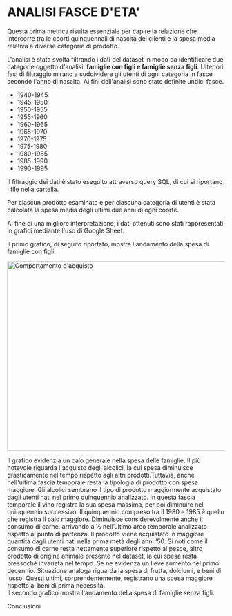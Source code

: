<p align="justify">
<h1>ANALISI FASCE D'ETA'</h1>  

Questa prima metrica risulta essenziale per capire la relazione che intercorre tra le coorti quinquennali 
di nascita dei clienti e la spesa media relativa a diverse categorie di prodotto.

L'analisi è stata svolta filtrando i dati del dataset in modo da identificare due categorie oggetto d'analisi: <b>famiglie con figli e famiglie senza figli</b>. Ulteriori fasi di filtraggio mirano a suddividere gli utenti di ogni categoria in fasce secondo l'anno di nascita. Ai fini dell'analisi sono state definite undici fasce.
- 1940-1945
- 1945-1950
- 1950-1955
- 1955-1960
- 1960-1965
- 1965-1970
- 1970-1975
- 1975-1980
- 1980-1985
- 1985-1990
- 1990-1995

Il filtraggio dei dati è stato eseguito attraverso query SQL, di cui si riportano i file nella cartella.

Per ciascun prodotto esaminato e per ciascuna categoria di utenti è stata calcolata la spesa media degli ultimi due anni di ogni coorte.
<br>

Al fine di una migliore interpretazione, i dati ottenuti sono stati rappresentati in grafici mediante l'uso di Google Sheet.

Il primo grafico, di seguito riportato, mostra l'andamento della spesa di famiglie con figli.

<img width="802" height="438" alt="Comportamento d'acquisto" src="https://github.com/user-attachments/assets/d3522fa6-3397-47c9-b8a5-2720f385de8d" />


Il grafico evidenzia un calo generale nella spesa delle famiglie. Il più notevole riguarda l'acquisto degli alcolici, la cui spesa diminuisce drasticamente nel tempo rispetto agli altri prodotti.Tuttavia, anche nell'ultima fascia temporale resta la tipologia di prodotto con spesa maggiore. Gli alcolici sembrano il tipo di prodotto maggiormente acquistato dagli utenti nati nel primo quinquennio analizzato. In questa fascia temporale il vino registra la sua spesa massima, per poi diminuire nel quinquennio successivo.  Il quinquennio compreso tra il 1980 e 1985 è quello che registra il calo maggiore. Diminuisce considerevolmente anche il consumo di carne, arrivando a ⅓ nell’ultimo arco temporale analizzato rispetto al punto di partenza. Il prodotto viene acquistato in maggiore quantità dagli utenti nati nella prima metà degli anni ‘50. Si noti come il consumo di carne resta nettamente superiore rispetto al pesce, altro prodotto di origine animale presente nel dataset, la cui spesa resta pressoché invariata nel tempo. Se ne evidenza un lieve aumento nel primo decennio. Situazione analoga riguarda la spesa di frutta, dolciumi, e beni di lusso. Questi ultimi, sorprendentemente, registrano una spesa maggiore rispetto ai beni di prima necessità.
<br>
Il secondo grafico mostra l'andamento della spesa di famiglie senza figli.



Conclusioni
</p>

